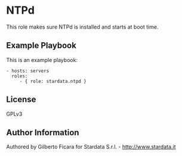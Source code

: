 NTPd
====

This role makes sure NTPd is installed and starts at boot time.

Example Playbook
-------------------------

This is an example playbook:

    - hosts: servers
      roles:
         - { role: stardata.ntpd }

License
-------

GPLv3

Author Information
------------------

Authored by Gilberto Ficara for Stardata S.r.l. - http://www.stardata.it
